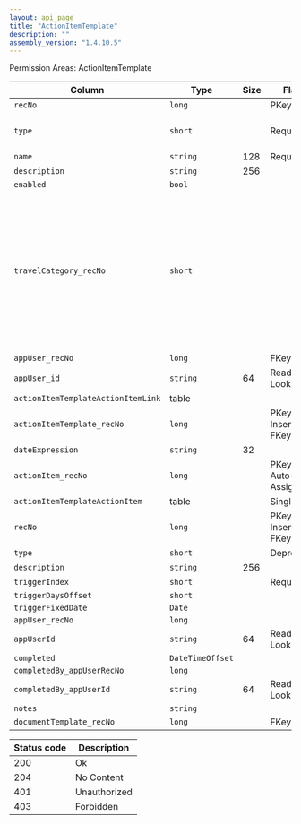 ```yaml
---
layout: api_page
title: "ActionItemTemplate"
description: ""
assembly_version: "1.4.10.5"
---
```




Permission Areas: ActionItemTemplate

| Column | Type | Size | Flags | Table | Description |
| ------ | ---- | ---- | ----- | ----- | ----------- |
| `recNo` | `long` |  | PKey | `actionItemTemplate` | 
| `type` | `short` |  | Required | `actionItemTemplate` | Trip = 1, ClientProfile = 2, Person = 3
| `name` | `string` | 128 | Required | `actionItemTemplate` | 
| `description` | `string` | 256 |  | `actionItemTemplate` | 
| `enabled` | `bool` |  |  | `actionItemTemplate` | 
| `travelCategory_recNo` | `short` |  |  | `actionItemTemplate` | Air = 1, Hotel = 2, Car = 3, Cruise = 4, Tour = 5, Rail = 6, Transfer = 7, Insurance = 8, ServiceFee = 9, Excursion = 10, ClientVoucher = 11, GiftCertificate = 12, SupplierVoucher = 13, Misc = 99
| `appUser_recNo` | `long` |  | FKey | `actionItemTemplate` | 
| `appUser_id` | `string` | 64 | ReadOnly, Lookup | `actionItemTemplate` | 
| `actionItemTemplateActionItemLink ` | table |  |  | `actionItemTemplate` | 
| `actionItemTemplate_recNo` | `long` |  | PKey, InsertOnly, FKey | `actionItemTemplateActionItemLink` | 
| `dateExpression` | `string` | 32 |  | `actionItemTemplateActionItemLink` | 
| `actionItem_recNo` | `long` |  | PKey, Auto-Assign | `actionItemTemplateActionItemLink` | 
| `actionItemTemplateActionItem ` | table |  | Singleton | `actionItemTemplateActionItemLink` | 
| `recNo` | `long` |  | PKey, InsertOnly, FKey | `actionItem` | 
| `type` | `short` |  | Deprecated | `actionItem` | Not needed
| `description` | `string` | 256 |  | `actionItem` | 
| `triggerIndex` | `short` |  | Required | `actionItem` | 
| `triggerDaysOffset` | `short` |  |  | `actionItem` | 
| `triggerFixedDate` | `Date` |  |  | `actionItem` | 
| `appUser_recNo` | `long` |  |  | `actionItem` | 
| `appUserId` | `string` | 64 | ReadOnly, Lookup | `actionItem` | 
| `completed` | `DateTimeOffset` |  |  | `actionItem` | 
| `completedBy_appUserRecNo` | `long` |  |  | `actionItem` | 
| `completedBy_appUserId` | `string` | 64 | ReadOnly, Lookup | `actionItem` | 
| `notes` | `string` |  |  | `actionItem` | 
| `documentTemplate_recNo` | `long` |  | FKey | `actionItem` | 

| Status code | Description |
| ----------- | ----------- |
| 200 | Ok |
| 204 | No Content |
| 401 | Unauthorized |
| 403 | Forbidden |


